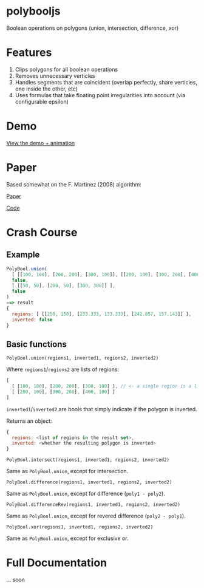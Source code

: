 # polybooljs

Boolean operations on polygons (union, intersection, difference, xor)

# Features

1. Clips polygons for all boolean operations
2. Removes unnecessary verticies
3. Handles segments that are coincident (overlap perfectly, share verticies, one inside the other, etc)
4. Uses formulas that take floating point irregularities into account (via configurable epsilon)

# Demo

[View the demo + animation](https://rawgit.com/voidqk/polybooljs/master/dist/demo.html)

# Paper

Based somewhat on the F. Martinez (2008) algorithm:

[Paper](http://www.cs.ucr.edu/~vbz/cs230papers/martinez_boolean.pdf)

[Code](https://github.com/akavel/martinez-src)

# Crash Course

## Example

```javascript
PolyBool.union(
  [ [[100, 100], [200, 200], [300, 100]], [[200, 100], [300, 200], [400, 100]] ],
  false,
  [ [[50, 50], [200, 50], [300, 300]] ],
  false
)
==> result
{
  regions: [ [[250, 150], [233.333, 133.333], [242.857, 157.143]] ],
  inverted: false
}
```

## Basic functions

`PolyBool.union(regions1, inverted1, regions2, inverted2)`

Where `regions1`/`regions2` are lists of regions:

```javascript
[
  [ [100, 100], [200, 200], [300, 100] ], // <- a single region is a list of points
  [ [200, 100], [300, 200], [400, 100] ]
]
```

`inverted1`/`inverted2` are bools that simply indicate if the polygon is inverted.

Returns an object:

```javascript
{
  regions: <list of regions in the result set>,
  inverted: <whether the resulting polygon is inverted>
}
```

`PolyBool.intersect(regions1, inverted1, regions2, inverted2)`

Same as `PolyBool.union`, except for intersection.

`PolyBool.difference(regions1, inverted1, regions2, inverted2)`

Same as `PolyBool.union`, except for difference (`poly1 - poly2`).

`PolyBool.differenceRev(regions1, inverted1, regions2, inverted2)`

Same as `PolyBool.union`, except for revered difference (`poly2 - poly1`).

`PolyBool.xor(regions1, inverted1, regions2, inverted2)`

Same as `PolyBool.union`, except for exclusive or.

# Full Documentation

... soon

